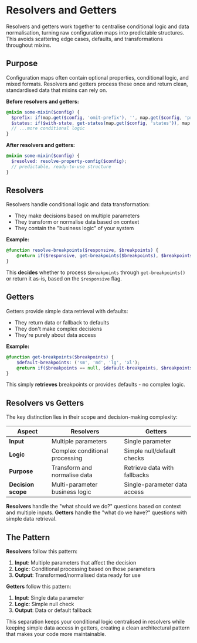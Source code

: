 # Resolvers and Getters

Resolvers and getters work together to centralise conditional logic and data
normalisation, turning raw configuration maps into predictable structures. This avoids
scattering edge cases, defaults, and transformations throughout mixins.

## Purpose

Configuration maps often contain optional properties, conditional logic, and mixed
formats. Resolvers and getters process these once and return clean, standardised data that
mixins can rely on.

**Before resolvers and getters:**

```scss
@mixin some-mixin($config) {
  $prefix: if(map.get($config, 'omit-prefix'), '', map.get($config, 'prefix'));
  $states: if($with-state, get-states(map.get($config, 'states')), map.get($config, 'states'));
  // ...more conditional logic
}
```

**After resolvers and getters:**

```scss
@mixin some-mixin($config) {
  $resolved: resolve-property-config($config);
  // predictable, ready-to-use structure
}
```

## Resolvers

Resolvers handle conditional logic and data transformation:
- They make decisions based on multiple parameters
- They transform or normalise data based on context
- They contain the "business logic" of your system

**Example:**
```scss
@function resolve-breakpoints($responsive, $breakpoints) {
    @return if($responsive, get-breakpoints($breakpoints), $breakpoints);
}
```
This **decides** whether to process `$breakpoints` through `get-breakpoints()` or return
it as-is, based on the `$responsive` flag.

## Getters

Getters provide simple data retrieval with defaults:
- They return data or fallback to defaults
- They don't make complex decisions
- They're purely about data access

**Example:**
```scss
@function get-breakpoints($breakpoints) {
    $default-breakpoints: ('sm', 'md', 'lg', 'xl');
    @return if($breakpoints == null, $default-breakpoints, $breakpoints);
}
```
This simply **retrieves** breakpoints or provides defaults - no complex logic.

## Resolvers vs Getters

The key distinction lies in their scope and decision-making complexity:

| Aspect             | Resolvers                      | Getters                      |
| ------------------ | ------------------------------ | ---------------------------- |
| **Input**          | Multiple parameters            | Single parameter             |
| **Logic**          | Complex conditional processing | Simple null/default checks   |
| **Purpose**        | Transform and normalise data   | Retrieve data with fallbacks |
| **Decision scope** | Multi-parameter business logic | Single-parameter data access |

**Resolvers** handle the "what should we do?" questions based on context and multiple
inputs.  **Getters** handle the "what do we have?" questions with simple data retrieval.

## The Pattern

**Resolvers** follow this pattern:
1. **Input**: Multiple parameters that affect the decision
2. **Logic**: Conditional processing based on those parameters  
3. **Output**: Transformed/normalised data ready for use

**Getters** follow this pattern:
1. **Input**: Single data parameter
2. **Logic**: Simple null check
3. **Output**: Data or default fallback

This separation keeps your conditional logic centralised in resolvers while keeping simple
data access in getters, creating a clean architectural pattern that makes your code more
maintainable.